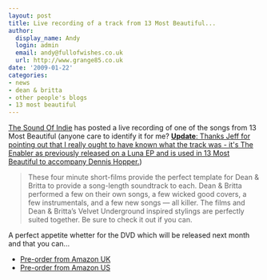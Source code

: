 ```yaml
---
layout: post
title: Live recording of a track from 13 Most Beautiful...
author:
  display_name: Andy
  login: admin
  email: andy@fullofwishes.co.uk
  url: http://www.grange85.co.uk
date: '2009-01-22'
categories:
- news
- dean & britta
- other people's blogs
- 13 most beautiful
---
```

<p><a href="http://www.thesoundofindie.com/?p=1052">The Sound Of Indie</a> has posted a live recording of one of the songs from 13 Most Beautiful (anyone care to identify it for me? <ins datetime="2009-01-22T15:44:41+00:00"><strong>Update</strong>: Thanks Jeff for pointing out that I really ought to have known what the track was - it's The Enabler as previously released on a Luna EP and is used in 13 Most Beautiful to accompany Dennis Hopper.</ins>)</p>
<blockquote><p>These four minute short-films provide the perfect template for Dean & Britta to provide a song-length soundtrack to each. Dean & Britta performed a few on their own songs, a few wicked good covers, a few instrumentals, and a few new songs — all killer. The films and Dean & Britta’s Velvet Underground inspired stylings are perfectly suited together. Be sure to check it out if you can.</p></blockquote>
<p>A perfect appetite whetter for the DVD which will be released next month and that you can...</p>
<ul>
<li><a href="http://www.amazon.co.uk/gp/product/B001MG2YQO?ie=UTF8&tag=aheadfullofwi-21&linkCode=as2&camp=1634&creative=19450&creativeASIN=B001MG2YQO">Pre-order from Amazon UK</a></li>
<li><a href="http://www.amazon.com/gp/product/B001MG2YQO?ie=UTF8&tag=aheadfullofwi-20&linkCode=as2&camp=1789&creative=390957&creativeASIN=B001MG2YQO">Pre-order from Amazon US</a></li>
</ul>
